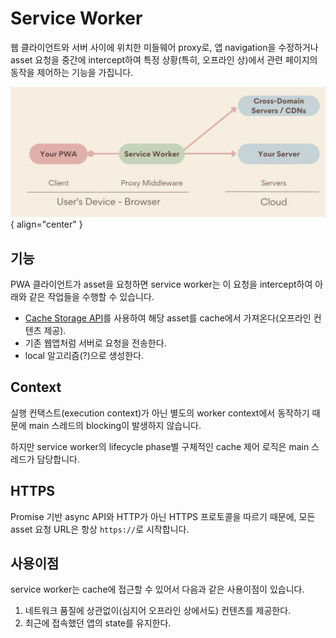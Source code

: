 # Service Worker

웹 클라이언트와 서버 사이에 위치한 미들웨어 proxy로, 앱 navigation을 수정하거나 asset 요청을 중간에 intercept하여 특정 상황(특히, 오프라인 상)에서 관련 페이지의 동작을 제어하는 기능을 가집니다.

![pwa](../image/pwa.png){ align="center" }

## 기능

PWA 클라이언트가 asset을 요청하면 service worker는 이 요청을 intercept하여 아래와 같은 작업들을 수행할 수 있습니다.

- [Cache Storage API](../../browser/web_api/cache_storage.md)를 사용하여 해당 asset를 cache에서 가져온다(오프라인 컨텐츠 제공).
- 기존 웹앱처럼 서버로 요청을 전송한다.
- local 알고리즘(?)으로 생성한다.

## Context

실행 컨택스트(execution context)가 아닌 별도의 worker context에서 동작하기 때문에 main 스레드의 blocking이 발생하지 않습니다.

하지만 service worker의 lifecycle phase별 구체적인 cache 제어 로직은 main 스레드가 담당합니다.

## HTTPS

Promise 기반 async API와 HTTP가 아닌 HTTPS 프로토콜을 따르기 때문에, 모든 asset 요청 URL은 항상 `https://`로 시작합니다.

## 사용이점

service worker는 cache에 접근할 수 있어서 다음과 같은 사용이점이 있습니다.

1. 네트워크 품질에 상관없이(심지어 오프라인 상에서도) 컨텐츠를 제공한다.
2. 최근에 접속했던 앱의 state를 유지한다.
